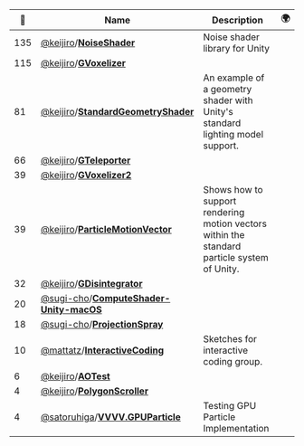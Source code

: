 |:star2: | Name | Description | 🌍|
|---|---|---|---|
|135|[@keijiro](https://github.com/keijiro)/[**NoiseShader**](https://github.com/keijiro/NoiseShader)|Noise shader library for Unity||
|115|[@keijiro](https://github.com/keijiro)/[**GVoxelizer**](https://github.com/keijiro/GVoxelizer)|||
|81|[@keijiro](https://github.com/keijiro)/[**StandardGeometryShader**](https://github.com/keijiro/StandardGeometryShader)|An example of a geometry shader with Unity's standard lighting model support.||
|66|[@keijiro](https://github.com/keijiro)/[**GTeleporter**](https://github.com/keijiro/GTeleporter)|||
|39|[@keijiro](https://github.com/keijiro)/[**GVoxelizer2**](https://github.com/keijiro/GVoxelizer2)|||
|39|[@keijiro](https://github.com/keijiro)/[**ParticleMotionVector**](https://github.com/keijiro/ParticleMotionVector)|Shows how to support rendering motion vectors within the standard particle system of Unity.||
|32|[@keijiro](https://github.com/keijiro)/[**GDisintegrator**](https://github.com/keijiro/GDisintegrator)|||
|20|[@sugi-cho](https://github.com/sugi-cho)/[**ComputeShader-Unity-macOS**](https://github.com/sugi-cho/ComputeShader-Unity-macOS)|||
|18|[@sugi-cho](https://github.com/sugi-cho)/[**ProjectionSpray**](https://github.com/sugi-cho/ProjectionSpray)|||
|10|[@mattatz](https://github.com/mattatz)/[**InteractiveCoding**](https://github.com/mattatz/InteractiveCoding)|Sketches for interactive coding group.||
|6|[@keijiro](https://github.com/keijiro)/[**AOTest**](https://github.com/keijiro/AOTest)|||
|4|[@keijiro](https://github.com/keijiro)/[**PolygonScroller**](https://github.com/keijiro/PolygonScroller)|||
|4|[@satoruhiga](https://github.com/satoruhiga)/[**VVVV.GPUParticle**](https://github.com/satoruhiga/VVVV.GPUParticle)|Testing GPU Particle Implementation||

